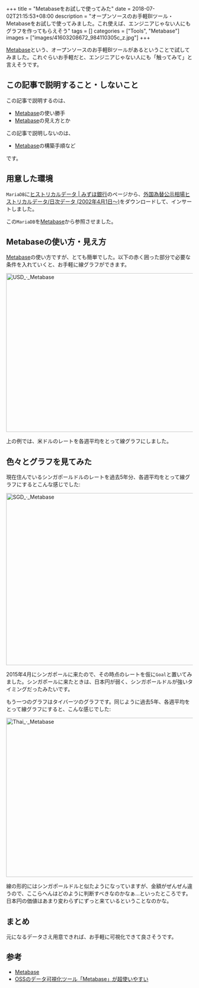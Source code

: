 +++
title = "Metabaseをお試しで使ってみた"
date = 2018-07-02T21:15:53+08:00
description = "オープンソースのお手軽BIツール・Metabaseをお試しで使ってみました。これ使えば、エンジニアじゃない人にもグラフを作ってもらえそう"
tags = []
categories = ["Tools", "Metabase"]
images = ["images/41603208672_984110305c_z.jpg"]
+++

[Metabase](https://www.metabase.com/)という、オープンソースのお手軽BIツールがあるということで試してみました。これぐらいお手軽だと、エンジニアじゃない人にも「触ってみて」と言えそうです。

## この記事で説明すること・しないこと
この記事で説明するのは、

- [Metabase](https://www.metabase.com/)の使い勝手
- [Metabase](https://www.metabase.com/)の見え方とか

この記事で説明しないのは、

- [Metabase](https://www.metabase.com/)の構築手順など

です。

## 用意した環境
`MariaDB`に[ヒストリカルデータ \| みずほ銀行](https://www.mizuhobank.co.jp/market/historical.html)のページから、[外国為替公示相場ヒストリカルデータ/日次データ (2002年4月1日～)](https://www.mizuhobank.co.jp/market/csv/quote.csv)をダウンロードして、インサートしました。

この`MariaDB`を[Metabase](https://www.metabase.com/)から参照させました。

## Metabaseの使い方・見え方
[Metabase](https://www.metabase.com/)の使い方ですが、とても簡単でした。以下の赤く囲った部分で必要な条件を入れていくと、お手軽に線グラフができます。

<a data-flickr-embed="true"  href="https://www.flickr.com/photos/42332031@N02/29279742668/in/dateposted/" title="USD_·_Metabase"><img src="https://farm2.staticflickr.com/1765/29279742668_13bef75ffb_c.jpg" width="800" height="429" alt="USD_·_Metabase"></a><script async src="//embedr.flickr.com/assets/client-code.js" charset="utf-8"></script>

上の例では、米ドルのレートを各週平均をとって線グラフにしました。

## 色々とグラフを見てみた
現在住んでいるシンガポールドルのレートを過去5年分、各週平均をとって線グラフにするとこんな感じでした:

<a data-flickr-embed="true"  href="https://www.flickr.com/photos/42332031@N02/41340031010/in/dateposted/" title="SGD_·_Metabase"><img src="https://farm2.staticflickr.com/1784/41340031010_928ccbdf94_c.jpg" width="800" height="465" alt="SGD_·_Metabase"></a><script async src="//embedr.flickr.com/assets/client-code.js" charset="utf-8"></script>

2015年4月にシンガポールに来たので、その時点のレートを仮に`Goal`と置いてみました。シンガポールに来たときは、日本円が弱く、シンガポールドルが強いタイミングだったみたいです。

もう一つのグラフはタイバーツのグラフです。同じように過去5年、各週平均をとって線グラフにすると、こんな感じでした:

<a data-flickr-embed="true"  href="https://www.flickr.com/photos/42332031@N02/42246633315/in/photostream/" title="Thai_·_Metabase"><img src="https://farm2.staticflickr.com/1784/42246633315_04091bcac5_c.jpg" width="800" height="430" alt="Thai_·_Metabase"></a><script async src="//embedr.flickr.com/assets/client-code.js" charset="utf-8"></script>

線の形的にはシンガポールドルと似たようになっていますが、金額がぜんぜん違うので、ここらへんはどのように判断すべきなのかなぁ…といったところです。日本円の価値はあまり変わらずにずっと来ているということなのかな。

## まとめ
元になるデータさえ用意できれば、お手軽に可視化できて良さそうです。

## 参考
-  [Metabase](https://www.metabase.com/)
- [OSSのデータ可視化ツール「Metabase」が超使いやすい](https://qiita.com/acro5piano/items/0920550d297651b04387)

